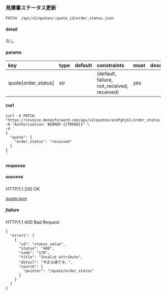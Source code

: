 ### 見積書ステータス更新

```
PATCH  /api/v2/quotes/:quote_id/order_status.json
```

#### detail

なし

#### params

| key                 | type | default | constraints                                | must | description |
| :--                 | :--  | :--     | :--                                        | :--  | :--         |
| quote[order_status] | str  |         | (default, failure, not_received, received) | yes  |             |

#### curl

```
curl -X PATCH "https://invoice.moneyforward.com/api/v2/quotes/asdfghjkl/order_status.json" -H "Authorization: BEARER {{TOKEN}}" \
-d '
{
  "quote": {
    "order_status": "received"
  }
}
'
```

#### response
##### success
HTTP/1.1 200 OK

[quote.json](./responses/quote.json)

##### failure
HTTP/1.1 400 Bad Request

```
{
  "errors": [
    {
      "id": "status_value",
      "status": "400",
      "code": "170",
      "title": "Invalid attribute",
      "detail": "不正な値です。",
      "source": {
        "pointer": "/quote/order_status"
      }
    }
  ]
}
```
